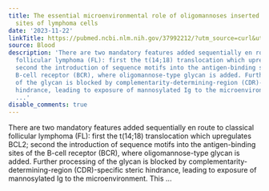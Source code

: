 ```yaml
---
title: The essential microenvironmental role of oligomannoses inserted into the antigen-binding
  sites of lymphoma cells
date: '2023-11-22'
linkTitle: https://pubmed.ncbi.nlm.nih.gov/37992212/?utm_source=curl&utm_medium=rss&utm_campaign=journals&utm_content=7603509&fc=None&ff=20231123170941&v=2.17.9.post6+86293ac
source: Blood
description: 'There are two mandatory features added sequentially en route to classical
  follicular lymphoma (FL): first the t(14;18) translocation which upregulates BCL2;
  second the introduction of sequence motifs into the antigen-binding sites of the
  B-cell receptor (BCR), where oligomannose-type glycan is added. Further processing
  of the glycan is blocked by complementarity-determining-region (CDR)-specific steric
  hindrance, leading to exposure of mannosylated Ig to the microenvironment. This
  ...'
disable_comments: true
---
```

There are two mandatory features added sequentially en route to classical follicular lymphoma (FL): first the t(14;18) translocation which upregulates BCL2; second the introduction of sequence motifs into the antigen-binding sites of the B-cell receptor (BCR), where oligomannose-type glycan is added. Further processing of the glycan is blocked by complementarity-determining-region (CDR)-specific steric hindrance, leading to exposure of mannosylated Ig to the microenvironment. This ...